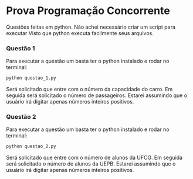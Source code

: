 # Prova Programação Concorrente

Questões feitas em python. Não achei necessário criar um script para executar
Visto que python executa facilmente seus arquivos.

### Questão 1
Para executar a questão um basta ter o python instalado e rodar no terminal:
```bash
python questao_1.py
```
Será solicitado que entre com o número da capacidade do carro. 
Em seguida será solicitado o número de passageiros.
Estarei assumindo que o usuário irá digitar apenas números inteiros positivos.


### Questão 2
Para executar a questão um basta ter o python instalado e rodar no terminal:
```bash
python questao_2.py
```
Será solicitado que entre com o número de alunos da UFCG. 
Em seguida será solicitado o número de alunos da UEPB.
Estarei assumindo que o usuário irá digitar apenas números inteiros positivos.
